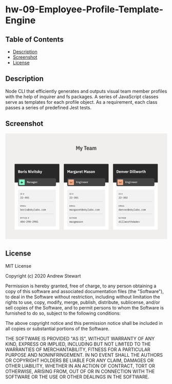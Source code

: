 # hw-09-Employee-Profile-Template-Engine

## Table of Contents

* [Description](#description)
* [Screenshot](#screenshot)
* [License](#license)


## Description

Node CLI that efficiently generates and outputs visual team member profiles with the help of inquirer and fs packages. A series of JavaScript classes serve as templates for each profile object. As a requirement, each class passes a series of predefined Jest tests.


## Screenshot

![Portfolio Home Page](images/team-profile-ui.png)


## License

MIT License

Copyright (c) 2020 Andrew Stewart

Permission is hereby granted, free of charge, to any person obtaining a copy
of this software and associated documentation files (the "Software"), to deal
in the Software without restriction, including without limitation the rights
to use, copy, modify, merge, publish, distribute, sublicense, and/or sell
copies of the Software, and to permit persons to whom the Software is
furnished to do so, subject to the following conditions:

The above copyright notice and this permission notice shall be included in all
copies or substantial portions of the Software.

THE SOFTWARE IS PROVIDED "AS IS", WITHOUT WARRANTY OF ANY KIND, EXPRESS OR
IMPLIED, INCLUDING BUT NOT LIMITED TO THE WARRANTIES OF MERCHANTABILITY,
FITNESS FOR A PARTICULAR PURPOSE AND NONINFRINGEMENT. IN NO EVENT SHALL THE
AUTHORS OR COPYRIGHT HOLDERS BE LIABLE FOR ANY CLAIM, DAMAGES OR OTHER
LIABILITY, WHETHER IN AN ACTION OF CONTRACT, TORT OR OTHERWISE, ARISING FROM,
OUT OF OR IN CONNECTION WITH THE SOFTWARE OR THE USE OR OTHER DEALINGS IN THE
SOFTWARE.
